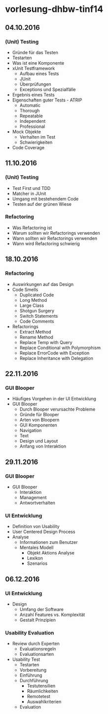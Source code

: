 # vorlesung-dhbw-tinf14
## 04.10.2016
### (Unit) Testing
* Gründe für das Testen
* Testarten
* Was ist eine Komponente
* xUnit Testframework
  * Aufbau eines Tests
  * JUnit
  * Überprüfungen 
  * Exceptions und Spezialfälle
* Ergebnis eines Tests
* Eigenschaften guter Tests - ATRIP
  * Automatic
  * Thorough
  * Repeatable
  * Independent
  * Professional
* Mock Objekte
  * Verhalten im Test
  * Schwierigkeiten
* Code Coverage

## 11.10.2016
### (Unit) Testing
* Test First und TDD
* Matcher in JUnit
* Umgang mit bestehendem Code
* Testen auf der grünen Wiese

### Refactoring
* Was Refactoring ist
* Warum sollten wir Refactorings verwenden
* Wann sollten wir Refactorings verwenden
* Wann wird Refactoring schwierig

## 18.10.2016
### Refactoring
* Auswirkungen auf das Design
* Code Smells
  * Duplicated Code
  * Long Method
  * Large Class
  * Shotgun Surgery
  * Switch Statements
  * Code Comments
* Refactorings
  * Extract Method
  * Rename Method
  * Replace Temp with Query
  * Replace Conditional with Polymorphism
  * Replace ErrorCode with Exception
  * Replace Inheritance with Delegation

## 22.11.2016
### GUI Blooper
* Häufiges Vorgehen in der UI Entwicklung
* GUI Blooper
  * Durch Blooper verursachte Probleme
  * Gründe für Blooper
  * Arten von Bloopern
  * GUI Komponenten
  * Navigation
  * Text
  * Design und Layout
  * Anfang von Interaktion

## 29.11.2016
### GUI Blooper
* GUI Blooper
  * Interaktion
  * Management
  * Antwortverhalten

### UI Entwicklung
* Definition von Usability
* User Centered Design Process
* Analyse
  * Informationen zum Benutzer
  * Mentales Modell
    * Objekt Aktions Analyse
    * Lexikon
    * Szenarios

## 06.12.2016
### UI Entwicklung
* Design
  * Umfang der Software
  * Anzahl Features vs. Komplexität
  * Gestalt Prinzipien

### Usability Evaluation
* Review durch Experten
  * Evaluationsregeln
  * Evaluationsarten
* Usability Test
  * Testarten
  * Vorbereitung
  * Einführung
  * Durchführung
    * Testutensilien
    * Räumlichkeiten
    * Remotetest
    * Auswahlkriterien
  * Evaluation
